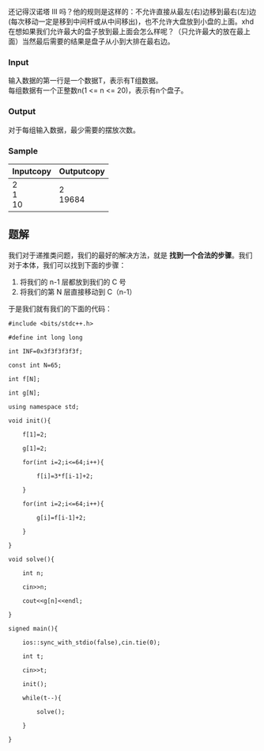 还记得汉诺塔 III 吗？他的规则是这样的：不允许直接从最左(右)边移到最右(左)边(每次移动一定是移到中间杆或从中间移出)，也不允许大盘放到小盘的上面。xhd 在想如果我们允许最大的盘子放到最上面会怎么样呢？（只允许最大的放在最上面）当然最后需要的结果是盘子从小到大排在最右边。

### Input

输入数据的第一行是一个数据T，表示有T组数据。  
每组数据有一个正整数n(1 <= n <= 20)，表示有n个盘子。  

### Output

对于每组输入数据，最少需要的摆放次数。

### Sample

| Inputcopy    | Outputcopy |
| ------------ | ---------- |
| 2<br>1<br>10 | 2<br>19684 |
## 题解
我们对于递推类问题，我们的最好的解决方法，就是 **找到一个合法的步骤**。我们对于本体，我们可以找到下面的步骤：
1. 将我们的 n-1 层都放到我们的 C 号
2. 将我们的第 N 层直接移动到 C（n-1）

于是我们就有我们的下面的代码：
```
#include <bits/stdc++.h>

#define int long long

int INF=0x3f3f3f3f3f;

const int N=65;

int f[N];

int g[N];

using namespace std;

void init(){

    f[1]=2;

    g[1]=2;

    for(int i=2;i<=64;i++){

        f[i]=3*f[i-1]+2;

    }

    for(int i=2;i<=64;i++){

        g[i]=f[i-1]+2;

    }

}

void solve(){

    int n;

    cin>>n;

    cout<<g[n]<<endl;

}

signed main(){

    ios::sync_with_stdio(false),cin.tie(0);

    int t;

    cin>>t;

    init();

    while(t--){

        solve();

    }

}
```